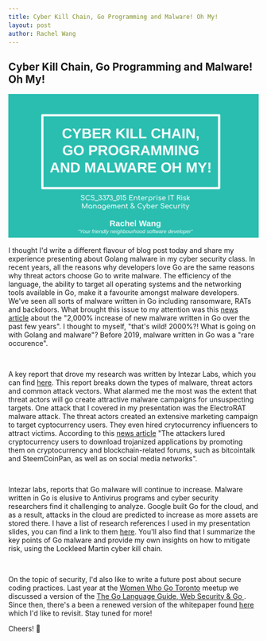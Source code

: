 ```yaml
---
title: Cyber Kill Chain, Go Programming and Malware! Oh My!
layout: post
author: Rachel Wang
---
```


## Cyber Kill Chain, Go Programming and Malware! Oh My! 

<a href="https://docs.google.com/presentation/d/1vMoJk-ybBnkJ7ATxASoPPo734Hw8i3n-sfLdbZQB6Ac/edit?usp=sharing]">![](/images/golang_malware.png)</a>

I thought I'd write a different flavour of blog post today and share my experience presenting about Golang malware in my cyber security class. In recent years, all the reasons why developers love Go are the same reasons why threat actors choose Go to write malware. The efficiency of the language, the ability to target all operating systems and the networking tools available in Go, make it a favourite amongst malware developers. We've seen all sorts of malware written in Go including ransomware, RATs and backdoors. What brought this issue to my attention was this [news article](https://www.zdnet.com/article/go-malware-is-now-common-having-been-adopted-by-both-apts-and-e-crime-groups/) about the "2,000% increase of new malware written in Go over the past few years". I thought to myself, "that's wild! 2000%?! What is going on with Golang and malware"? Before 2019, malware written in Go was a "rare occurence".

<br>

A key report that drove my research was written by Intezar Labs, which you can find [here](https://www.intezer.com/blog/malware-analysis/year-of-the-gopher-2020-go-malware-round-up/). This report breaks down the types of malware, threat actors and common attack vectors. What alarmed me the most was the extent that threat actors will go create attractive malware campaigns for unsuspecting targets. One attack that I covered in my presentation was the ElectroRAT malware attack. The threat actors created an extensive marketing campaign to target cyptocurrency users. They even hired crytocurrency influencers to attract victims. According to this [news article](https://cyware.com/news/electrorat-yet-another-golang-multi-platform-malware-12406d32) "The attackers lured cryptocurrency users to download trojanized applications by promoting them on cryptocurrency and blockchain-related forums, such as bitcointalk and SteemCoinPan, as well as on social media networks". 

<br>

Intezar labs, reports that Go malware will continue to increase. Malware written in Go is elusive to Antivirus programs and cyber security researchers find it challenging to analyze. Google built Go for the cloud, and as a result, attacks in the cloud are predicted to increase as more assets are stored there. I have a list of research references I used in my presentation slides, you can find a link to them [here](https://docs.google.com/presentation/d/1vMoJk-ybBnkJ7ATxASoPPo734Hw8i3n-sfLdbZQB6Ac/edit?usp=sharing). You'll also find that I summarize the key points of Go malware and provide my own insights on how to mitigate risk, using the Lockleed Martin cyber kill chain.  

<br>

On the topic of security, I'd also like to write a future post about secure coding practices. Last year at the [Women Who Go Toronto](https://www.meetup.com/women-who-go-toronto/events/278557652/) meetup we discussed a version of the [The Go Language Guide, Web Security & Go ](https://info.checkmarx.com/hubfs/Ebooks/The_Go_Language_Guide_Web_Application_Secure_Coding_Practices_OWASP_08.17.20.pdf). Since then, there's a been a renewed version of the whitepaper found [here](https://info.checkmarx.com/hubfs/GOwhitepaper0504.pdf) which I'd like to revisit. Stay tuned for more! 

Cheers! 👋